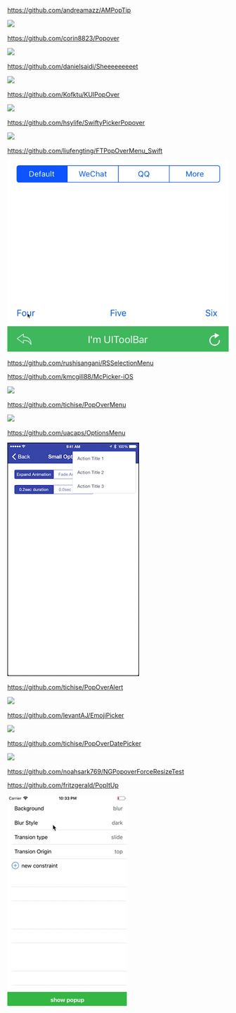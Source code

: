 https://github.com/andreamazz/AMPopTip

![](https://raw.githubusercontent.com/andreamazz/AMPopTip/master/assets/screenshot.gif)

https://github.com/corin8823/Popover

![](https://github.com/corin8823/Popover/raw/master/ScreenShots/Screenshot.gif)

https://github.com/danielsaidi/Sheeeeeeeeet

![](https://github.com/danielsaidi/Sheeeeeeeeet/raw/master/Resources/Demo.gif)

https://github.com/Kofktu/KUIPopOver

![](https://github.com/Kofktu/KUIPopOver/raw/master/Screenshot/KUIPopOver.gif)

https://github.com/hsylife/SwiftyPickerPopover

![](https://github.com/hsylife/SwiftyPickerPopover/raw/master/README_resources/SwiftyPickerPopover_movie.gif)

https://github.com/liufengting/FTPopOverMenu_Swift

![](https://raw.githubusercontent.com/liufengting/FTResourceRepo/master/Resource/FTPopOverMenu/screenshots.gif)

https://github.com/rushisangani/RSSelectionMenu

https://github.com/kmcgill88/McPicker-iOS

![](https://camo.githubusercontent.com/308f766c48e2c9ea3f196a288c9875b0a206e1d6/68747470733a2f2f6d6367696c6c646576746563682e636f6d2f696d672f6769746875622f6d637069636b65722f6d637069636b65722d312e302e302d332e676966)

https://github.com/tichise/PopOverMenu

![](https://user-images.githubusercontent.com/43707/29257422-db4db7e6-80ec-11e7-9a42-cd75a06ca73c.png)

https://github.com/uacaps/OptionsMenu

![](https://raw.githubusercontent.com/uacaps/ResourceRepo/master/OptionsMenu/OptionsMenuDemoImage1.png)

https://github.com/tichise/PopOverAlert

![](https://user-images.githubusercontent.com/43707/39987592-2be647f6-57a0-11e8-9fd7-2f728836df64.png)

https://github.com/levantAJ/EmojiPicker

![](https://github.com/levantAJ/EmojiPicker/raw/master/iphone-example.gif)

https://github.com/tichise/PopOverDatePicker

![](https://user-images.githubusercontent.com/43707/63687725-4d308b80-c840-11e9-8e8b-4c6e07db38a6.png)

https://github.com/noahsark769/NGPopoverForceResizeTest

https://github.com/fritzgerald/PopItUp

![](https://raw.githubusercontent.com/fritzgerald/screenshots/master/PopItUp/Capture01.gif)
